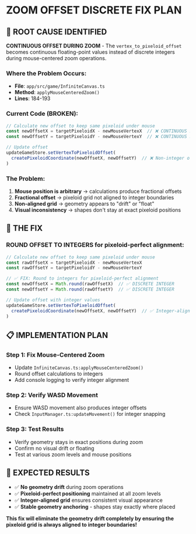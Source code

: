 # ZOOM OFFSET DISCRETE FIX PLAN

## 🎯 **ROOT CAUSE IDENTIFIED**

**CONTINUOUS OFFSET DURING ZOOM** - The `vertex_to_pixeloid_offset` becomes continuous floating-point values instead of discrete integers during mouse-centered zoom operations.

### **Where the Problem Occurs:**
- **File**: `app/src/game/InfiniteCanvas.ts`
- **Method**: `applyMouseCenteredZoom()` 
- **Lines**: 184-193

### **Current Code (BROKEN):**
```typescript
// Calculate new offset to keep same pixeloid under mouse
const newOffsetX = targetPixeloidX - newMouseVertexX  // ❌ CONTINUOUS FLOAT (e.g., 1.234)
const newOffsetY = targetPixeloidY - newMouseVertexY  // ❌ CONTINUOUS FLOAT (e.g., 5.678)

// Update offset
updateGameStore.setVertexToPixeloidOffset(
  createPixeloidCoordinate(newOffsetX, newOffsetY)  // ❌ Non-integer offset!
)
```

### **The Problem:**
1. **Mouse position is arbitrary** → calculations produce fractional offsets
2. **Fractional offset** → pixeloid grid not aligned to integer boundaries  
3. **Non-aligned grid** → geometry appears to "drift" or "float"
4. **Visual inconsistency** → shapes don't stay at exact pixeloid positions

## 🔧 **THE FIX**

### **ROUND OFFSET TO INTEGERS** for pixeloid-perfect alignment:

```typescript
// Calculate new offset to keep same pixeloid under mouse
const rawOffsetX = targetPixeloidX - newMouseVertexX
const rawOffsetY = targetPixeloidY - newMouseVertexY

// ✅ FIX: Round to integers for pixeloid-perfect alignment
const newOffsetX = Math.round(rawOffsetX)  // ✅ DISCRETE INTEGER
const newOffsetY = Math.round(rawOffsetY)  // ✅ DISCRETE INTEGER

// Update offset with integer values
updateGameStore.setVertexToPixeloidOffset(
  createPixeloidCoordinate(newOffsetX, newOffsetY)  // ✅ Integer-aligned offset!
)
```

## 📋 **IMPLEMENTATION PLAN**

### **Step 1: Fix Mouse-Centered Zoom**
- Update `InfiniteCanvas.ts:applyMouseCenteredZoom()` 
- Round offset calculations to integers
- Add console logging to verify integer alignment

### **Step 2: Verify WASD Movement** 
- Ensure WASD movement also produces integer offsets
- Check `InputManager.ts:updateMovement()` for integer snapping

### **Step 3: Test Results**
- Verify geometry stays in exact positions during zoom
- Confirm no visual drift or floating
- Test at various zoom levels and mouse positions

## 🎯 **EXPECTED RESULTS**

- ✅ **No geometry drift** during zoom operations
- ✅ **Pixeloid-perfect positioning** maintained at all zoom levels  
- ✅ **Integer-aligned grid** ensures consistent visual appearance
- ✅ **Stable geometry anchoring** - shapes stay exactly where placed

**This fix will eliminate the geometry drift completely by ensuring the pixeloid grid is always aligned to integer boundaries!**